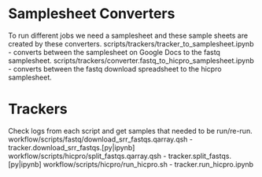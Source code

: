 # Samplesheet Converters 
To run different jobs we need a samplesheet and these sample sheets are 
created by these converters. 
scripts/trackers/tracker_to_samplesheet.ipynb - converts between the samplesheet on Google Docs to the fastq samplesheet.
scripts/trackers/converter.fastq_to_hicpro_samplesheet.ipynb - converts between the fastq download spreadsheet to the hicpro samplesheet. 


# Trackers
Check logs from each script and get samples that needed to be run/re-run.
workflow/scripts/fastq/download_srr_fastqs.qarray.qsh - tracker.download_srr_fastqs.[py|ipynb]
workflow/scripts/hicpro/split_fastqs.qarray.qsh - tracker.split_fastqs.[py|ipynb]
workflow/scripts/hicpro/run_hicpro.sh - tracker.run_hicpro.ipynb